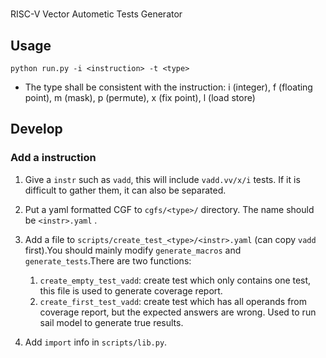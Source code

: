 # 
RISC-V Vector Autometic Tests Generator

## Usage

```
python run.py -i <instruction> -t <type>
```

- The type shall be consistent with the instruction: i (integer), f (floating point), m (mask), p (permute), x (fix point), l (load store)

## Develop

### Add a instruction

1. Give a `instr` such as `vadd`, this will include `vadd.vv/x/i` tests. If it is difficult to gather them, it can also be separated.
2. Put a yaml formatted CGF to `cgfs/<type>/` directory. The name should be `<instr>.yaml` .
3. Add a file to `scripts/create_test_<type>/<instr>.yaml` (can copy `vadd` first).You should mainly modify `generate_macros` and `generate_tests`.There are two functions:

   1. `create_empty_test_vadd`: create test which only contains one test, this file is used to generate coverage report.
   2. `create_first_test_vadd`: create test which has all operands from coverage report, but the expected answers are wrong. Used to run sail model to generate true results.
4. Add `import` info in `scripts/lib.py`.
